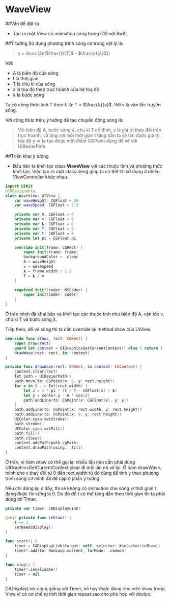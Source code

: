 # WaveView
##Vấn đề đặt ra
* Tạo ra một View có animation sóng trong iOS với Swift.

##Ý tưởng
Sử dụng phương trình sóng cơ trong vật lý là:
> y = $A$$\cos$(2π($\frac{t}{T}$ - $\frac{x}{λ}$))

Với:
* A là biên độ của sóng
* t là thời gian
* T là chu kì của sóng
* x là toạ độ theo trục hoành của hệ toạ độ
* λ là bước sóng

Ta có công thức tính T theo λ là: T = $\frac{λ}{v}$. Với v là vận tốc truyền sóng.

Với công thức trên, ý tưởng để tạo chuyển động sóng là:
> Với biên độ A, bước sóng λ, chu kì T cố định, x là giá trị thay đổi trên trục hoành, và ứng với mỗi thời gian t tăng dần ta sẽ tìm được giá trị toạ độ y => ta tạo được một điểm CGPoint dùng để vẽ với UIBezierPath

##Triển khai ý tưởng
* Đầu tiên ta khởi tạo class **WaveView** với các thuộc tính và phương thức khởi tạo. Việc tạo ra một class riêng giúp ta có thể tái sử dụng ở nhiều ViewController khác nhau.
  
```swift
import UIKit
@IBDesignable
class WaveView: UIView {
    var waveHeight: CGFloat = 10
    var waveSpeed: CGFloat = 1.5

    private var A: CGFloat = 0
    private var v: CGFloat = 0
    private var 𝛌: CGFloat = 0
    private var T: CGFloat = 0
    private var t: CGFloat = 0
    private let pi = CGFloat.pi

    override init(frame: CGRect) {
        super.init(frame: frame)
        backgroundColor = .clear
        A = waveHeight
        v = waveSpeed
        𝛌 = frame.width / 1.2
        T = 𝛌 / v
    }

    required init?(coder: NSCoder) {
        super.init(coder: coder)
    }
}

```

Ở trên mình đã khai báo và khởi tạo các thuộc tính như biên độ A, vận tốc v, chu kì T và bước sóng λ.

Tiếp theo, để vẽ sóng thì ta cần override lại method draw của UIView.

``` swift
override func draw(_ rect: CGRect) {
    super.draw(rect)
    guard let context = UIGraphicsGetCurrentContext() else { return }
    drawWave(rect: rect, in: context)
}

private func drawWave(rect: CGRect, in context: CGContext) {
    context.clear(rect)
    let path = UIBezierPath()
    path.move(to: CGPoint(x: 0, y: rect.height))
    for x in 0 ..< Int(rect.width) {
        let z = 2 * pi * (t / T - CGFloat(x) / 𝛌)
        let y = center.y - A * cos(z)
        path.addLine(to: CGPoint(x: CGFloat(x), y: y))
    }
    path.addLine(to: CGPoint(x: rect.width, y: rect.height))
    path.addLine(to: CGPoint(x: 0, y: rect.height))
    UIColor.cyan.setStroke()
    path.stroke()
    UIColor.cyan.setFill()
    path.fill()
    path.close()
    context.addPath(path.cgPath)
    context.drawPath(using: .fill)
}
```

Ở trên, vì hàm draw có thể gọi lại nhiều lần nên cần phải dùng UIGraphicsGetCurrentContext clear đi mỗi lần nó vẽ lại. Ở hàm drawWave, mình cho x thay đổi từ 0 đến rect.width từ đó dùng để tính y theo phương trình sóng cơ mình đã đề cập ở phần ý tưởng.

Nếu chỉ dừng lại ở đây, thì sẽ không có animation cho sóng vì thời gian t đang được fix cứng là 0. Do đó để t có thể tăng dần theo thời gian thì ta phải dùng tới Timer.

``` swift
private var timer: CADisplayLink?

@objc private func reDraw() {
    t += 1
    setNeedsDisplay()
}

func start() {
    timer = CADisplayLink(target: self, selector: #selector(reDraw))
    timer?.add(to: RunLoop.current, forMode: .common)
}

func stop() {
    timer?.invalidate()
    timer = nil
}
```

CADisplayLink cũng giống với Timer, nó hay được dùng cho việc draw trong View vì có cơ chế tự tính thời gian repeat sao cho phù hợp với device.
